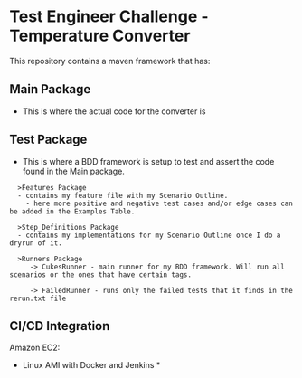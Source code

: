 # Test Engineer Challenge - Temperature Converter

This repository contains a maven framework that has:
  
## Main Package 
* This is where the actual code for the converter is

## Test Package 
* This is where a BDD framework is setup to test and assert the code found in the Main package.
```
  >Features Package 
  - contains my feature file with my Scenario Outline.
    - here more positive and negative test cases and/or edge cases can be added in the Examples Table.

  >Step_Definitions Package 
  - contains my implementations for my Scenario Outline once I do a dryrun of it.

  >Runners Package
     -> CukesRunner - main runner for my BDD framework. Will run all scenarios or the ones that have certain tags. 
        
     -> FailedRunner - runs only the failed tests that it finds in the rerun.txt file
```      
## CI/CD Integration
Amazon EC2:
* Linux AMI with Docker and Jenkins
  *    
